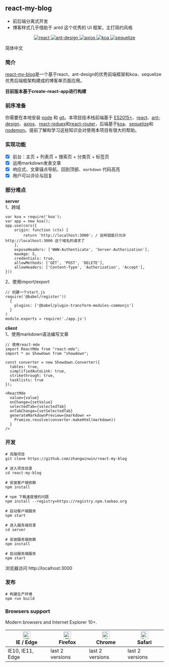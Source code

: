 ## react-my-blog
* 前后端分离式开发   
* 博客样式几乎借助于 antd 这个优秀的 UI 框架，主打简约风格  

<p align='center'>
  <a href='https://github.com/facebook/react'>
    <img src="https://img.shields.io/badge/react-16.8.6-brightgreen.svg" alt="react">
  </a>
  <a href='https://github.com/ant-design/ant-design'>
    <img src="https://img.shields.io/badge/antd-3.22.2-brightgreen.svg" alt="ant-design">
  </a>
  <a href='https://github.com/axios/axios'>
    <img src="https://img.shields.io/badge/axios-0.19.0-brightgreen.svg" alt="axios">
  </a>
  <a href='https://github.com/koajs/koa'>
    <img src="https://img.shields.io/badge/koa-2.7.0-brightgreen.svg" alt="koa">
  </a>
  <a href='https://github.com/sequelize/sequelize'>
    <img src="https://img.shields.io/badge/sequelize-5.12.3-brightgreen.svg" alt="sequelize">
  </a>
</p>

简体中文

### 简介

[react-my-blog](https://github.com/zhangwinwin/react-my-blog)是一个基于react、ant-design的优秀前端框架和koa、sequelize优秀后端框架构建成的博客单页面应用。

**目前版本基于create-react-app进行构建**

### 前序准备
你需要在本地安装 [node](http://nodejs.org/) 和 [git](https://git-scm.com/)。本项目技术栈前端基于 [ES2015+](http://es6.ruanyifeng.com/)、[react](https://github.com/facebook/react)、[ant-design](https://github.com/ant-design/ant-design)、[axios](https://github.com/axios/axios)、[react-reduex]()和[react-router]()，后端基于[koa](https://github.com/koajs/koa)、[sequelize](https://github.com/sequelize/sequelize)和[nodemon]()。提前了解和学习这些知识会对使用本项目有很大的帮助。

### 实现功能

- [x] 前台：主页 + 列表页 + 搜索页 + 分类页 + 标签页
- [x] 运用markdown发表文章
- [x] 响应式、文章锚点导航、回到顶部、`markdown` 代码高亮
- [x] 用户可以评论与回复

### 部分难点
**server**  
1、跨域
```
var koa = require('koa');
var app = new koa();
app.use(cors({
    origin: function (ctx) {
        return 'http://localhost:3000'; / 这样就能只允许 http://localhost:3000 这个域名的请求了
    },
    exposeHeaders: ['WWW-Authenticate', 'Server-Authorization'],
    maxAge: 5,
    credentials: true,
    allowMethods: ['GET', 'POST', 'DELETE'],
    allowHeaders: ['Content-Type', 'Authorization', 'Accept'],
}))
```

2、使用import/export  
```
// 创建一个start.js
require('@babel/register')(
  {
    plugins: ['@babel/plugin-transform-modules-commonjs']
  }
)
module.exports = require('./app.js')
```

**client**  
1、使用markdown语法编写文章  
```
// 使用react-mde
import ReactMde from "react-mde";
import * as Showdown from "showdown";

const converter = new Showdown.Converter({
  tables: true,
  simplifiedAutoLink: true,
  strikethrough: true,
  tasklists: true
});

<ReactMde
  value={value}
  onChange={setValue}
  selectedTab={selectedTab}
  onTabChange={setSelectedTab}
  generateMarkdownPreview={markdown =>
    Promise.resolve(converter.makeHtml(markdown))
  }
/>
```

### 开发
```
# 克隆项目
git clone https://github.com/zhangwinwin/react-my-blog

# 进入项目目录
cd react-my-blog

# 安装客户端依赖
npm install

# npm 下载速度慢的问题
npm install --registry=https://registry.npm.taobao.org

# 启动客户端服务
npm start

# 进入服务端目录
cd server

# 安装服务端依赖
npm install

# 启动服务端服务
npm start
```

浏览器访问 http://localhost:3000

### 发布
```
# 构建生产环境
npm run build
```

### Browsers support

Modern browsers and Internet Explorer 10+.

| [<img src="https://raw.githubusercontent.com/alrra/browser-logos/master/src/edge/edge_48x48.png" alt="IE / Edge" width="24px" height="24px" />](https://godban.github.io/browsers-support-badges/)</br>IE / Edge | [<img src="https://raw.githubusercontent.com/alrra/browser-logos/master/src/firefox/firefox_48x48.png" alt="Firefox" width="24px" height="24px" />](https://godban.github.io/browsers-support-badges/)</br>Firefox | [<img src="https://raw.githubusercontent.com/alrra/browser-logos/master/src/chrome/chrome_48x48.png" alt="Chrome" width="24px" height="24px" />](https://godban.github.io/browsers-support-badges/)</br>Chrome | [<img src="https://raw.githubusercontent.com/alrra/browser-logos/master/src/safari/safari_48x48.png" alt="Safari" width="24px" height="24px" />](https://godban.github.io/browsers-support-badges/)</br>Safari |
| --------- | --------- | --------- | --------- |
| IE10, IE11, Edge| last 2 versions| last 2 versions| last 2 versions